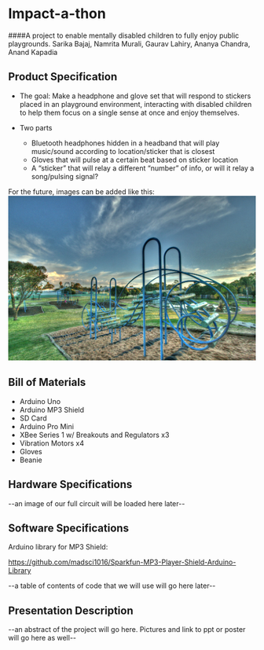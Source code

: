 # Impact-a-thon
####A project to enable mentally disabled children to fully enjoy public playgrounds.
Sarika Bajaj, Namrita Murali, Gaurav Lahiry, Ananya Chandra, Anand Kapadia

## Product Specification

* The goal: Make a headphone and glove set that will respond to stickers placed in an playground environment, interacting with disabled children to help them focus on a single sense at once and enjoy themselves.

* Two parts
  * Bluetooth headphones hidden in a headband that will play music/sound according to location/sticker that is closest
  * Gloves that will pulse at a certain beat based on sticker location
  * A “sticker” that will relay a different “number” of info, or will it relay a song/pulsing signal?


For the future, images can be added like this:
![alt text](image.jpg)

## Bill of Materials
* Arduino Uno
* Arduino MP3 Shield
* SD Card
* Arduino Pro Mini
* XBee Series 1 w/ Breakouts and Regulators x3
* Vibration Motors x4
* Gloves
* Beanie

## Hardware Specifications
--an image of our full circuit will be loaded here later--

## Software Specifications
Arduino library for MP3 Shield:

https://github.com/madsci1016/Sparkfun-MP3-Player-Shield-Arduino-Library

--a table of contents of code that we will use will go here later--

## Presentation Description
--an abstract of the project will go here. Pictures and link to ppt or poster will go here as well--
